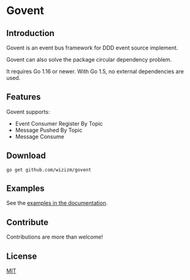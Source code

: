 # Govent

## Introduction

Govent is an event bus framework for DDD event source implement.

Govent can also solve the package circular dependency problem.


It requires Go 1.16 or newer. With Go 1.5, no external dependencies are used.


## Features

Govent supports:
- Event Consumer Register By Topic
- Message Pushed By Topic
- Message Consume



## Download

    go get github.com/wizizm/govent


## Examples

See the [examples in the documentation](https://github.com/wizizm/govent#example).


## Contribute

Contributions are more than welcome!


## License

[MIT](LICENSE)

